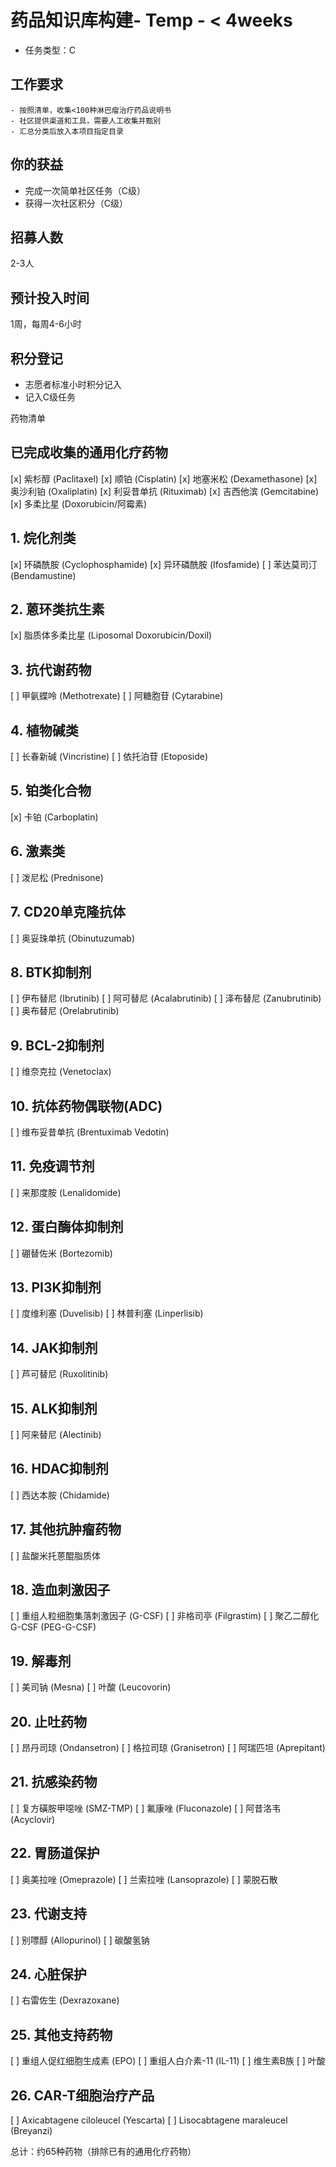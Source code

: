 # 药品知识库构建- Temp - < 4weeks

- 任务类型：C

## 工作要求
    - 按照清单，收集<100种淋巴瘤治疗药品说明书
    - 社区提供渠道和工具，需要人工收集并甄别
    - 汇总分类后放入本项目指定目录

## 你的获益
- 完成一次简单社区任务（C级）
- 获得一次社区积分（C级）

## 招募人数
2-3人

## 预计投入时间
1周，每周4-6小时

## 积分登记
- 志愿者标准小时积分记入
- 记入C级任务


药物清单

## 已完成收集的通用化疗药物
[x] 紫杉醇 (Paclitaxel)
[x] 顺铂 (Cisplatin)
[x] 地塞米松 (Dexamethasone)
[x] 奥沙利铂 (Oxaliplatin)
[x] 利妥昔单抗 (Rituximab)
[x] 吉西他滨 (Gemcitabine)
[x] 多柔比星 (Doxorubicin/阿霉素)

## 1. 烷化剂类
[x] 环磷酰胺 (Cyclophosphamide)
[x] 异环磷酰胺 (Ifosfamide)
[ ] 苯达莫司汀 (Bendamustine)

## 2. 蒽环类抗生素
[x] 脂质体多柔比星 (Liposomal Doxorubicin/Doxil)

## 3. 抗代谢药物
[ ] 甲氨蝶呤 (Methotrexate)
[ ] 阿糖胞苷 (Cytarabine)

## 4. 植物碱类
[ ] 长春新碱 (Vincristine)
[ ] 依托泊苷 (Etoposide)

## 5. 铂类化合物
[x] 卡铂 (Carboplatin)

## 6. 激素类
[ ] 泼尼松 (Prednisone)

## 7. CD20单克隆抗体
[ ] 奥妥珠单抗 (Obinutuzumab)

## 8. BTK抑制剂
[ ] 伊布替尼 (Ibrutinib)
[ ] 阿可替尼 (Acalabrutinib)
[ ] 泽布替尼 (Zanubrutinib)
[ ] 奥布替尼 (Orelabrutinib)

## 9. BCL-2抑制剂
[ ] 维奈克拉 (Venetoclax)

## 10. 抗体药物偶联物(ADC)
[ ] 维布妥昔单抗 (Brentuximab Vedotin)

## 11. 免疫调节剂
[ ] 来那度胺 (Lenalidomide)

## 12. 蛋白酶体抑制剂
[ ] 硼替佐米 (Bortezomib)

## 13. PI3K抑制剂
[ ] 度维利塞 (Duvelisib)
[ ] 林普利塞 (Linperlisib)

## 14. JAK抑制剂
[ ] 芦可替尼 (Ruxolitinib)

## 15. ALK抑制剂
[ ] 阿来替尼 (Alectinib)

## 16. HDAC抑制剂
[ ] 西达本胺 (Chidamide)

## 17. 其他抗肿瘤药物
[ ] 盐酸米托蒽醌脂质体

## 18. 造血刺激因子
[ ] 重组人粒细胞集落刺激因子 (G-CSF)
[ ] 非格司亭 (Filgrastim)
[ ] 聚乙二醇化G-CSF (PEG-G-CSF)

## 19. 解毒剂
[ ] 美司钠 (Mesna)
[ ] 叶酸 (Leucovorin)

## 20. 止吐药物
[ ] 昂丹司琼 (Ondansetron)
[ ] 格拉司琼 (Granisetron)
[ ] 阿瑞匹坦 (Aprepitant)

## 21. 抗感染药物
[ ] 复方磺胺甲噁唑 (SMZ-TMP)
[ ] 氟康唑 (Fluconazole)
[ ] 阿昔洛韦 (Acyclovir)

## 22. 胃肠道保护
[ ] 奥美拉唑 (Omeprazole)
[ ] 兰索拉唑 (Lansoprazole)
[ ] 蒙脱石散

## 23. 代谢支持
[ ] 别嘌醇 (Allopurinol)
[ ] 碳酸氢钠

## 24. 心脏保护
[ ] 右雷佐生 (Dexrazoxane)

## 25. 其他支持药物
[ ] 重组人促红细胞生成素 (EPO)
[ ] 重组人白介素-11 (IL-11)
[ ] 维生素B族
[ ] 叶酸

## 26. CAR-T细胞治疗产品
[ ] Axicabtagene ciloleucel (Yescarta)
[ ] Lisocabtagene maraleucel (Breyanzi)

总计：约65种药物（排除已有的通用化疗药物）
